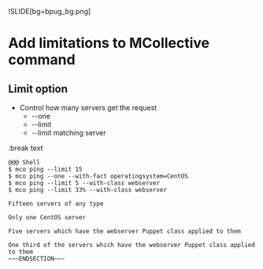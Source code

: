 !SLIDE[bg=bpug_bg.png]

# Add limitations to MCollective command #
## Limit option  ##

* Control how many servers get the request
  * --one
  * --limit <fixed number>
  * --limit <percent> matching  server

.break text

    @@@ Shell
    $ mco ping --limit 15
    $ mco ping --one --with-fact operatingsystem=CentOS
    $ mco ping --limit 5 --with-class webserver
    $ mco ping --limit 33% --with-class webserver

~~~SECTION:note~~~
Fifteen servers of any type

Only one CentOS server

Five servers which have the webserver Puppet class applied to them

One third of the servers which have the webserver Puppet class applied to them
~~~ENDSECTION~~~


